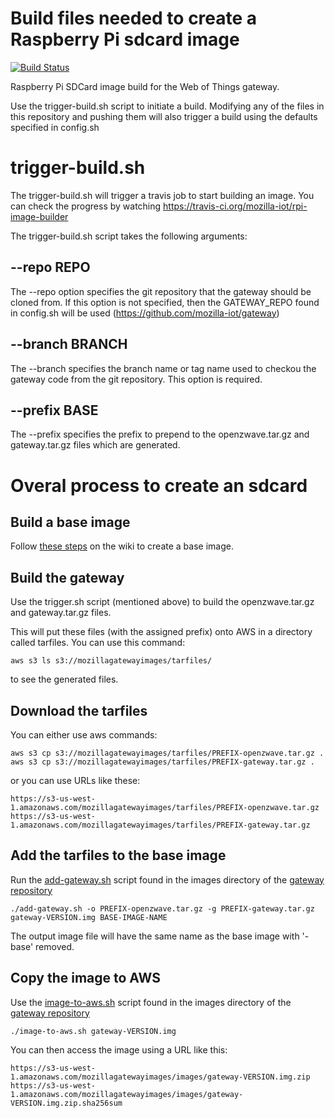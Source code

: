 # Build files needed to create a Raspberry Pi sdcard image

[![Build Status](https://travis-ci.org/mozilla-iot/rpi-image-builder.svg?branch=master)](https://travis-ci.org/mozilla-iot/rpi-image-builder)

Raspberry Pi SDCard image build for the Web of Things gateway.

Use the trigger-build.sh script to initiate a build. Modifying
any of the files in this repository and pushing them will also
trigger a build using the defaults specified in config.sh

# trigger-build.sh

The trigger-build.sh will trigger a travis job to start
building an image. You can check the progress by watching
https://travis-ci.org/mozilla-iot/rpi-image-builder

The trigger-build.sh script takes the following arguments:

## --repo REPO

The --repo option specifies the git repository that the
gateway should be cloned from. If this option is not
specified, then the GATEWAY_REPO found in config.sh will
be used (https://github.com/mozilla-iot/gateway)

## --branch BRANCH

The --branch specifies the branch name or tag name used to
checkou the gateway code from the git repository. This option
is required.

## --prefix BASE

The --prefix specifies the prefix to prepend to the openzwave.tar.gz
and gateway.tar.gz files which are generated.

# Overal process to create an sdcard

## Build a base image

Follow [these steps](https://github.com/mozilla-iot/wiki/wiki/Creating-the-base-image-file-for-the-Raspberry-Pi) on the wiki to create a base image.

## Build the gateway

Use the trigger.sh script (mentioned above) to build the
openzwave.tar.gz and gateway.tar.gz files.

This will put these files (with the assigned prefix) onto AWS in a
directory called tarfiles. You can use this command:
```
aws s3 ls s3://mozillagatewayimages/tarfiles/
```
to see the generated files.

## Download the tarfiles

You can either use aws commands:
```
aws s3 cp s3://mozillagatewayimages/tarfiles/PREFIX-openzwave.tar.gz .
aws s3 cp s3://mozillagatewayimages/tarfiles/PREFIX-gateway.tar.gz .
```
or you can use URLs like these:
```
https://s3-us-west-1.amazonaws.com/mozillagatewayimages/tarfiles/PREFIX-openzwave.tar.gz
https://s3-us-west-1.amazonaws.com/mozillagatewayimages/tarfiles/PREFIX-gateway.tar.gz
```

## Add the tarfiles to the base image

Run the [add-gateway.sh](https://github.com/mozilla-iot/gateway/blob/master/image/add-gateway.sh) script found in the images directory of the [gateway repository](https://github.com/mozilla-iot/gateway)

```
./add-gateway.sh -o PREFIX-openzwave.tar.gz -g PREFIX-gateway.tar.gz gateway-VERSION.img BASE-IMAGE-NAME
```
The output image file will have the same name as the base image with '-base'
removed.

## Copy the image to AWS

Use the [image-to-aws.sh](https://github.com/mozilla-iot/gateway/blob/master/image/image-to-aws.sh) script found in the images directory of the [gateway repository](https://github.com/mozilla-iot/gateway)
```
./image-to-aws.sh gateway-VERSION.img
```

You can then access the image using a URL like this:
```
https://s3-us-west-1.amazonaws.com/mozillagatewayimages/images/gateway-VERSION.img.zip
https://s3-us-west-1.amazonaws.com/mozillagatewayimages/images/gateway-VERSION.img.zip.sha256sum
```
